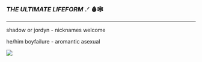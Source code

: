 ### _THE ULTIMATE LIFEFORM_ .ᐟ 🩸🕸️
***
shadow or jordyn - nicknames welcome

he/him boyfailure - aromantic asexual

![](https://files.catbox.moe/wzznwt.gif)
